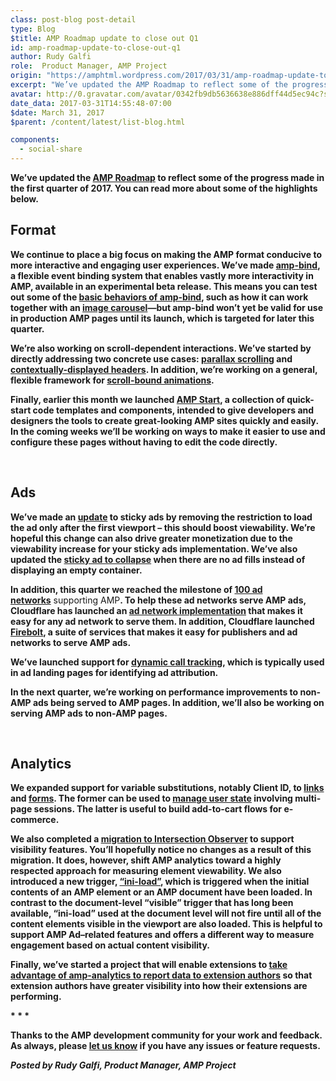 ```yaml
---
class: post-blog post-detail
type: Blog
$title: AMP Roadmap update to close out Q1
id: amp-roadmap-update-to-close-out-q1
author: Rudy Galfi
role:  Product Manager, AMP Project
origin: "https://amphtml.wordpress.com/2017/03/31/amp-roadmap-update-to-close-out-q1/amp/"
excerpt: "We’ve updated the AMP Roadmap to reflect some of the progress made in the first quarter of 2017. You can read more about some of the highlights below. Format We continue to place a big focus on making the AMP format conducive to more interactive and engaging user experiences. We’ve made amp-bind, a flexible event [&#8230;]"
avatar: http://0.gravatar.com/avatar/0342fb9db5636638e886dff44d5ec94c?s=96&d=identicon&r=G
date_data: 2017-03-31T14:55:48-07:00
$date: March 31, 2017
$parent: /content/latest/list-blog.html

components:
  - social-share
---
```


<div class="amp-wp-article-content">
<p><strong>We’ve updated the </strong><a href="https://www.ampproject.org/roadmap/"><strong>AMP Roadmap</strong></a><strong> to reflect some of the progress made in the first quarter of 2017. You can read more about some of the highlights below.</strong></p>
<h2><strong>Format</strong></h2>
<p><strong>We continue to place a big focus on making the AMP format conducive to more interactive and engaging user experiences. We’ve made </strong><a href="https://www.ampproject.org/docs/reference/components/dynamic/amp-bind"><strong>amp-bind</strong></a><strong>, a flexible event binding system that enables vastly more interactivity in AMP, available in an experimental beta release. This means you can test out some of the </strong><a href="https://ampbyexample.com/components/amp-bind/"><strong>basic behaviors of amp-bind</strong></a><strong>, such as how it can work together with an </strong><a href="https://ampbyexample.com/advanced/image_galleries_with_amp-carousel/#linking-carousels-with-amp-bind"><strong>image carousel</strong></a><strong>—but amp-bind won’t yet be valid for use in production AMP pages until its launch, which is targeted for later this quarter. </strong></p>
<p><strong>We’re also working on scroll-dependent interactions</strong><strong>. We’ve started by directly addressing two concrete use cases: </strong><a href="https://github.com/ampproject/amphtml/issues/1443"><strong>parallax scrolling</strong></a><strong> and </strong><a href="https://github.com/ampproject/amphtml/issues/8268"><strong>contextually-displayed headers</strong></a><strong>. In addition, we&#8217;re working on a general, flexible framework for <a href="https://github.com/ampproject/amphtml/issues/8411">scroll-bound animations</a>.</strong></p>
<p><strong>Finally, earlier this month we launched </strong><a href="https://ampstart.com"><strong>AMP Start</strong></a><strong>, a collection of quick-start code templates and components, intended to give developers and designers the tools to create great-looking AMP sites quickly and easily. In the coming weeks we’ll be working on ways to make it easier to use and configure these pages without having to edit the code directly.</strong></p>
<p>&nbsp;</p>
<h2><strong>Ads</strong></h2>
<p><strong>We’ve made an </strong><a href="https://github.com/ampproject/amphtml/issues/6597"><strong>update</strong></a><strong> to sticky ads by removing the restriction to load the ad only after the first viewport &#8211; this should boost viewability. We’re hopeful this change can also drive greater monetization due to the viewability increase for your sticky ads implementation. We’ve also updated the </strong><a href="https://github.com/ampproject/amphtml/issues/6184"><strong>sticky ad to collapse</strong></a><strong> when there are no ad fills instead of displaying an empty container.</strong></p>
<p><strong>In addition, this quarter we reached the milestone of </strong><a href="https://www.ampproject.org/docs/reference/components/ads/amp-ad#supported-ad-networks"><strong>100 ad networks</strong></a> supporting AMP<strong>. To help these ad networks serve AMP ads, Cloudflare has launched an </strong><a href="https://github.com/ampproject/amphtml/issues/7351"><strong>ad network implementation</strong></a><strong> that makes it easy for any ad network to serve them. In addition, Cloudflare launched </strong><a href="https://blog.cloudflare.com/firebolt/"><strong>Firebolt</strong></a><strong>, a suite of services that makes it easy for publishers and ad networks to serve AMP ads.</strong></p>
<p><strong>We’ve launched support for </strong><a href="https://github.com/ampproject/amphtml/blob/master/extensions/amp-call-tracking/amp-call-tracking.md"><strong>dynamic call tracking</strong></a><strong>, which is typically used in ad landing pages for identifying ad attribution.</strong></p>
<p><strong>In the next quarter, we’re working on performance improvements to non-AMP ads being served to AMP pages. In addition, we’ll also be working on serving AMP ads to non-AMP pages.</strong></p>
<p>&nbsp;</p>
<h2><strong>Analytics</strong></h2>
<p><strong>We expanded support for variable substitutions, notably Client ID, to </strong><a href="https://github.com/ampproject/amphtml/blob/master/spec/amp-var-substitutions.md#variable-substitution-in-links"><strong>links</strong></a><strong> and </strong><a href="https://www.ampproject.org/docs/reference/components/dynamic/amp-form#variable-substitutions"><strong>forms</strong></a><strong>. The former can be used to </strong><a href="https://github.com/ampproject/amphtml/blob/master/spec/amp-managing-user-state.md#task-5-using-client-id-in-linking-and-form-submission"><strong>manage user state</strong></a><strong> involving multi-page sessions. The latter is useful to build add-to-cart flows for e-commerce.</strong></p>
<p><strong>We also completed a </strong><a href="https://github.com/ampproject/amphtml/issues/5697"><strong>migration to Intersection Observer</strong></a><strong> to support visibility features. You’ll hopefully notice no changes as a result of this migration. It does, however, shift AMP analytics toward a highly respected approach for measuring element viewability. We also introduced a new trigger, </strong><a href="https://www.ampproject.org/docs/reference/components/ads/amp-analytics#initial-load-trigger"><strong>“ini-load”</strong></a><strong>, which is triggered when the initial contents of an AMP element or an AMP document have been loaded. In contrast to the document-level “visible” trigger that has long been available, “ini-load” used at the document level will not fire until all of the content elements visible in the viewport are also loaded. This is helpful to support AMP Ad–related features and offers a different way to measure engagement based on actual content visibility. </strong></p>
<p><strong>Finally, we’ve started a project that will enable extensions to </strong><a href="https://github.com/ampproject/amphtml/issues/6417"><strong>take advantage of amp-analytics to report data to extension authors</strong></a><strong> so that extension authors have greater visibility into how their extensions are performing.</strong></p>
<p><strong>* * *</strong></p>
<p><strong>Thanks to the AMP development community for your work and feedback. As always, please </strong><a href="https://groups.google.com/forum/#!forum/amphtml-discuss"><strong>let us know</strong></a><strong> if you have any issues or feature requests.</strong></p>
<p><i><strong>Posted by Rudy Galfi, Product Manager, AMP Project</strong></i></p><br />  
</div>

